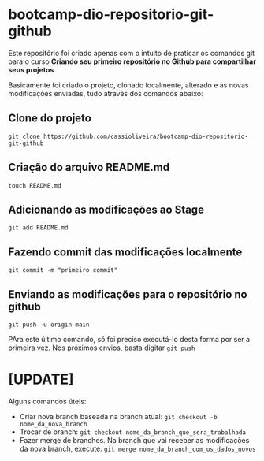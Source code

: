 # bootcamp-dio-repositorio-git-github

Este repositório foi criado apenas com o intuito de praticar os comandos git para o curso **Criando seu primeiro repositório no Github para compartilhar seus projetos**

Basicamente foi criado o projeto, clonado localmente, alterado e as novas modificações enviadas, tudo através dos comandos abaixo:

## Clone do projeto
`git clone https://github.com/cassioliveira/bootcamp-dio-repositorio-git-github`

## Criação do arquivo README.md
`touch README.md`

## Adicionando as modificações ao Stage
`git add README.md`

## Fazendo commit das modificações localmente
`git commit -m "primeiro commit"`

## Enviando as modificações para o repositório no github
`git push -u origin main`

PAra este último comando, só foi preciso executá-lo desta forma por ser a primeira vez. Nos próximos envios, basta digitar `git push`


# [UPDATE]

Alguns comandos úteis:

- Criar nova branch baseada na branch atual: `git checkout -b nome_da_nova_branch`
- Trocar de branch: `git checkout nome_da_branch_que_sera_trabalhada`
- Fazer merge de branches. Na branch que vai receber as modificações da nova branch, execute: `git merge nome_da_branch_com_os_dados_novos` 
